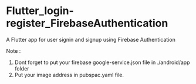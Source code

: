 # Flutter_login-register_FirebaseAuthentication
A Flutter app for user signin and signup using Firebase Authentication


Note : 
1. Dont forget to put your firebase google-service.json file in ./android/app folder
2. Put your image address in pubspac.yaml file.

